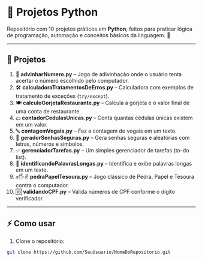 # 🐍 Projetos Python

Repositório com 10 projetos práticos em **Python**, feitos para praticar lógica de programação, automação e conceitos básicos da linguagem. 🚀  

---

## 📂 Projetos

1. 🎲 **advinharNumero.py** – Jogo de adivinhação onde o usuário tenta acertar o número escolhido pelo computador.  
2. 🛠️ **calculadoraTratamentosDeErros.py** – Calculadora com exemplos de tratamento de exceções (`try/except`).  
3. 🍽️ **calculoGorjetaRestaurante.py** – Calcula a gorjeta e o valor final de uma conta de restaurante.  
4. 💵 **contadorCedulasUnicas.py** – Conta quantas cédulas únicas existem em um valor.  
5. 🔤 **contagemVogais.py** – Faz a contagem de vogais em um texto.  
6. 🔐 **geradorSenhasSeguras.py** – Gera senhas seguras e aleatórias com letras, números e símbolos.  
7. ✅ **gerenciadorTarefas.py** – Um simples gerenciador de tarefas (to-do list).  
8. 📏 **identificandoPalavrasLongas.py** – Identifica e exibe palavras longas em um texto.  
9. ✊🖐️✌️ **pedraPapelTesoura.py** – Jogo clássico de Pedra, Papel e Tesoura contra o computador.  
10. 🆔 **validandoCPF.py** – Valida números de CPF conforme o dígito verificador.  

---

## ⚡ Como usar

1. Clone o repositório:
```bash
git clone https://github.com/SeuUsuario/NomeDoRepositorio.git
